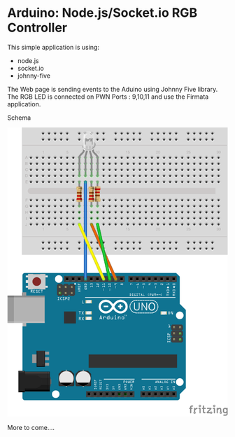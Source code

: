 Arduino: Node.js/Socket.io RGB Controller
================

This simple application is using:

* node.js
* socket.io
* johnny-five

The Web page is sending events to the Aduino using Johnny Five library.
The RGB LED is connected on PWN Ports : 9,10,11 and use the Firmata application.

Schema

![Schema](/public/sketch/rgb-sample.png)


More to come....
